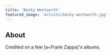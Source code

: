 ```yaml
---
title: 'Becky Wentworth'
featured_image: 'artists/becky-wentworth.jpg'
---
```


## About

Credited on a few [a=Frank Zappa]'s albums.
